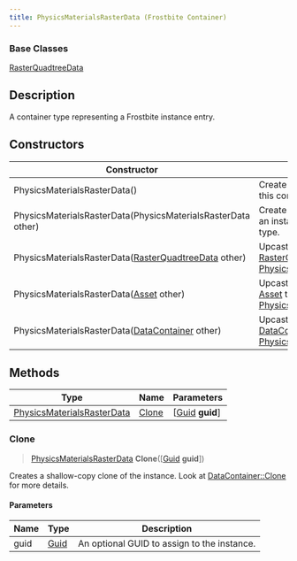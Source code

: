```yaml
---
title: PhysicsMaterialsRasterData (Frostbite Container)
---
```

### Base Classes

[RasterQuadtreeData](RasterQuadtreeData)

## Description

A container type representing a Frostbite instance entry.

## Constructors

| Constructor                                                                           | Description                                                                                                                                 |
| ------------------------------------------------------------------------------------- | ------------------------------------------------------------------------------------------------------------------------------------------- |
| PhysicsMaterialsRasterData()                                                          | Create a new instance of this container type.                                                                                               |
| PhysicsMaterialsRasterData(PhysicsMaterialsRasterData other)                          | Create a reference copy of an instance of the same type.                                                                                    |
| PhysicsMaterialsRasterData([RasterQuadtreeData](RasterQuadtreeData) other)            | Upcast an instance of type [RasterQuadtreeData](RasterQuadtreeData) to [PhysicsMaterialsRasterData](PhysicsMaterialsRasterData).            |
| PhysicsMaterialsRasterData([Asset](Asset) other)                                      | Upcast an instance of type [Asset](Asset) to [PhysicsMaterialsRasterData](PhysicsMaterialsRasterData).                                      |
| PhysicsMaterialsRasterData([DataContainer](/vext/ref/cls/shr/datacontainer) other) | Upcast an instance of type [DataContainer](/vext/ref/cls/shr/datacontainer) to [PhysicsMaterialsRasterData](PhysicsMaterialsRasterData). |

## Methods

| Type                                                     | Name            | Parameters                                     |
| -------------------------------------------------------- | --------------- | ---------------------------------------------- |
| [PhysicsMaterialsRasterData](PhysicsMaterialsRasterData) | [Clone](#clone) | \[[Guid](/vext/ref/cls/shr/guid) **guid**\] |

### Clone

> [PhysicsMaterialsRasterData](PhysicsMaterialsRasterData) **Clone**(\[[Guid](/vext/ref/cls/shr/guid) **guid**\])

Creates a shallow-copy clone of the instance. Look at [DataContainer::Clone](/vext/ref/cls/shr/datacontainer#clone) for more details.

#### Parameters

| Name | Type         | Description                                 |
| ---- | ------------ | ------------------------------------------- |
| guid | [Guid](Guid) | An optional GUID to assign to the instance. |

